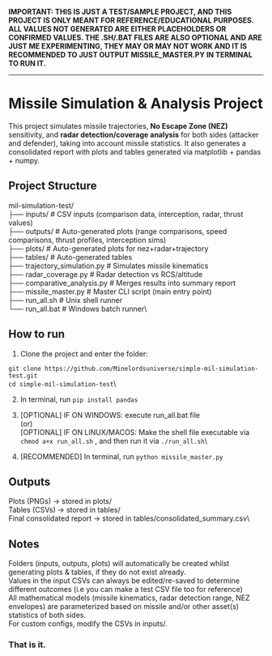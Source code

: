 __IMPORTANT: THIS IS JUST A TEST/SAMPLE PROJECT, AND THIS PROJECT IS ONLY MEANT FOR REFERENCE/EDUCATIONAL PURPOSES. ALL VALUES NOT GENERATED ARE EITHER PLACEHOLDERS OR CONFIRMED VALUES. THE .SH/.BAT FILES ARE ALSO OPTIONAL AND ARE JUST ME EXPERIMENTING, THEY MAY OR MAY NOT WORK AND IT IS RECOMMENDED TO JUST OUTPUT MISSILE_MASTER.PY IN TERMINAL TO RUN IT.__

---

# Missile Simulation & Analysis Project

This project simulates missile trajectories, **No Escape Zone (NEZ)** sensitivity, and **radar detection/coverage analysis** for both sides (attacker and defender), taking into account missile statistics.
It also generates a consolidated report with plots and tables generated via matplotlib + pandas + numpy. 

## Project Structure

mil-simulation-test/\
├── inputs/ # CSV inputs (comparison data, interception, radar, thrust values)\
├── outputs/ # Auto-generated plots (range comparisons, speed comparisons, thrust profiles, interception sims)\
├── plots/ # Auto-generated plots for nez+radar+trajectory\
├── tables/ # Auto-generated tables\
├── trajectory_simulation.py # Simulates missile kinematics\
├── radar_coverage.py # Radar detection vs RCS/altitude\
├── comparative_analysis.py # Merges results into summary report\
├── missile_master.py # Master CLI script (main entry point)\
├── run_all.sh # Unix shell runner\
└── run_all.bat # Windows batch runner\

## How to run

1. Clone the project and enter the folder:

```git clone https://github.com/Minelordsuniverse/simple-mil-simulation-test.git```\
```cd simple-mil-simulation-test```\

2. In terminal, run ```pip install pandas```

3. [OPTIONAL] IF ON WINDOWS: execute run_all.bat file\
(or)\
[OPTIONAL] IF ON LINUX/MACOS: Make the shell file executable via ```chmod a+x run_all.sh``` , and then run it via ```./run_all.sh```\

4. [RECOMMENDED] In terminal, run ```python missile_master.py```

## Outputs

Plots (PNGs) → stored in plots/\
Tables (CSVs) → stored in tables/\
Final consolidated report → stored in tables/consolidated_summary.csv\

## Notes

Folders (inputs, outputs, plots) will automatically be created whilst generating plots & tables, if they do not exist already.\
Values in the input CSVs can always be edited/re-saved to determine different outcomes (i.e you can make a test CSV file too for reference)\
All mathematical models (missile kinematics, radar detection range, NEZ envelopes) are parameterized based on missile and/or other asset(s) statistics of both sides.\
For custom configs, modify the CSVs in inputs/.

### That is it. 

   

   
